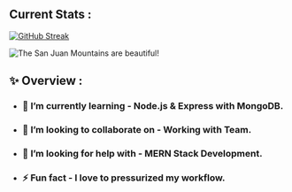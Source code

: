<!-- ### Hi there 👋 -->
## Current Stats :
[![GitHub Streak](https://github-readme-streak-stats.herokuapp.com?user=AsrafulMasum&theme=blue-green&hide_border=true)](https://git.io/streak-stats)

![The San Juan Mountains are beautiful!](https://i.postimg.cc/4xJbvcQc/github-wrapped.png "San Juan Mountains")

## ✨ Overview : 
<!-- **AsrafulMasum/AsrafulMasum** is a ✨ _special_ ✨ repository because its `README.md` (this file) appears on your GitHub profile.

Here are some ideas to get you started: -->

<!-- - 🔭 I’m currently working on ... -->
- ### 🌱 I’m currently learning - Node.js & Express with MongoDB.
- ### 👯 I’m looking to collaborate on - Working with Team.
- ### 🤔 I’m looking for help with - MERN Stack Development.
- ### ⚡ Fun fact - I love to pressurized my workflow.
<!-- - 💬 Ask me about ...
- 📫 How to reach me: ...
- 😄 Pronouns: ... -->

